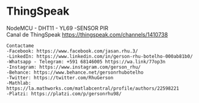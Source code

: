 # ThingSpeak
NodeMCU - DHT11 - YL69 -SENSOR PIR  
Canal de ThingSpeak
https://thingspeak.com/channels/1410738
```
Contactame 
-Facebook: https://www.facebook.com/jasan.rhu.3/
-LinkedIn: https://www.linkedin.com/in/gerson-rhu-botelho-000ab81b0/
-Whatsapp - Telegram: +591 68146005 https://wa.link/77op3n
-Instagram: https://www.instagram.com/gerson_rhu/
-Behance: https://www.behance.net/gersonrhubotelho
-Twitter: https://twitter.com/RhuGerson
-Mathlab: https://la.mathworks.com/matlabcentral/profile/authors/22598221
-Platzi: https://platzi.com/p/gersonrhu98/
```

